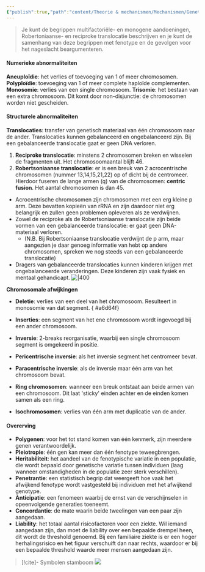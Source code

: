 ```yaml
---
{"publish":true,"path":"content/Theorie & mechanismen/Mechanismen/Genetische abnormaliteiten.md","permalink":"/content/theorie-and-mechanismen/mechanismen/genetische-abnormaliteiten/","title":"Abnormaliteiten","tags":["Klinische_genetica","Mechanismen"]}
---
```



>Je kunt de begrippen multifactoriële- en monogene aandoeningen, Robertoniaanse- en reciproke translocatie beschrijven en je kunt de samenhang van deze begrippen met fenotype en de gevolgen voor het nageslacht beargumenteren.

#### Numerieke abnormaliteiten

**Aneuploïdie**: het verlies of toevoeging van 1 of meer chromosomen.
**Polyploïdie**: toevoeging van 1 of meer complete haploïde complementen.
**Monosomie**: verlies van een single chromosoom.
**Trisomie**: het bestaan van een extra chromosoom. Dit komt door non-disjunctie: de chromosomen worden niet gescheiden.

#### Structurele abnormaliteiten

**Translocaties**: transfer van genetisch materiaal van één chromosoom naar de ander. Translocaties kunnen gebalanceerd en ongebalanceerd zijn. Bij een gebalanceerde translocatie gaat er geen DNA verloren.

1. **Reciproke translocatie**: minstens 2 chromosomen breken en wisselen de fragmenten uit. Het chromosoomaantal blijft 46.
2. **Robertsoniaanse translocatie**: er is een breuk van 2 acrocentrische chromosomen (nummer 13,14,15,21,22) op of dicht bij de centromeer. Hierdoor fuseren de lange armen (q) van de chromosomen: **centric fusion**. Het aantal chromosomen is dan 45.

- Acrocentrische chromosomen zijn chromosomen met een erg kleine p arm. Deze bevatten kopieën van rRNA en zijn daardoor niet erg belangrijk en zullen geen problemen opleveren als ze verdwijnen.
- Zowel de reciproke als de Robertsoniaanse translocatie zijn beide vormen van een gebalanceerde translocatie: er gaat geen DNA-materiaal verloren.
	- (N.B. Bij Robertsoniaanse translocatie verdwijnt de p arm, maar aangezien je daar genoeg informatie van hebt op andere chromosomen, spreken we nog steeds van een gebalanceerde translocatie)
- Dragers van gebalanceerde translocaties kunnen kinderen krijgen met ongebalanceerde veranderingen. Deze kinderen zijn vaak fysiek en mentaal gehandicapt.
![|400](https://i.imgur.com/xSRY9Ej.png)


**Chromosomale afwijkingen**
- **Deletie**: verlies van een deel van het chromosoom. Resulteert in monosomie van dat segment.
{ #a6d64f}

- **Inserties**: een segment van het ene chromosoom wordt ingevoegd bij een ander chromosoom.
- **Inversie**: 2-breaks reorganisatie, waarbij een single chromosoom segment is omgekeerd in positie.
- **Pericentrische inversie**: als het inversie segment het centromeer bevat.
- **Paracentrische inversie**: als de inversie maar één arm van het chromosoom bevat.
- **Ring chromosomen**: wanneer een breuk ontstaat aan beide armen van een chromosoom. Dit laat 'sticky' einden achter en de einden komen samen als een ring.
- **Isochromosomen**: verlies van één arm met duplicatie van de ander.

#### Overerving
- **Polygenen**: voor het tot stand komen van één kenmerk, zijn meerdere genen verantwoordelijk.
- **Pleiotropie**: één gen kan meer dan één fenotype teweegbrengen.
- **Heritabiliteit**: het aandeel van de fenotypische variatie in een populatie, die wordt bepaald door genetische variatie tussen individuen (laag wanneer omstandigheden in de populatie zeer sterk verschillen).
- **Penetrantie**: een statistisch begrip dat weergeeft hoe vaak het afwijkend fenotype wordt vastgesteld bij individuen met het afwijkend genotype.
- **Anticipatie**: een fenomeen waarbij de ernst van de verschijnselen in opeenvolgende generaties toeneemt.
- **Concordantie**: de mate waarin beide tweelingen van een paar zijn aangedaan.
- **Liability**: het totaal aantal risicofactoren voor een ziekte. Wil iemand aangedaan zijn, dan moet de liability over een bepaalde drempel heen, dit wordt de threshold genoemd. Bij een familiaire ziekte is er een hoger herhalingsrisico en het figuur verschuift dan naar rechts, waardoor er bij een bepaalde threshold waarde meer mensen aangedaan zijn.


> [!cite]- Symbolen stamboom
> ![](https://i.imgur.com/m2BHOKn.png)


